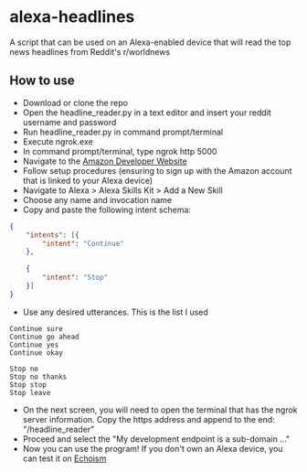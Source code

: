 # alexa-headlines
A script that can be used on an Alexa-enabled device that will read the top news headlines from Reddit's r/worldnews

## How to use
* Download or clone the repo
* Open the headline_reader.py in a text editor and insert your reddit username and password
* Run headline_reader.py in command prompt/terminal
* Execute ngrok.exe
* In command prompt/terminal, type ngrok http 5000
* Navigate to the [Amazon Developer Website](https://goo.gl/hl4kwD)
* Follow setup procedures (ensuring to sign up with the Amazon account that is linked to your Alexa device)
* Navigate to Alexa > Alexa Skills Kit > Add a New Skill
* Choose any name and invocation name
* Copy and paste the following intent schema:

```json
{
    "intents": [{
        "intent": "Continue"
    },
                
    {
        "intent": "Stop"
    }]
}
```
* Use any desired utterances. This is the list I used
```
Continue sure
Continue go ahead
Continue yes
Continue okay

Stop no
Stop no thanks
Stop stop
Stop leave
```
* On the next screen, you will need to open the terminal that has the ngrok server information. Copy the https address and append to the end: "/headline_reader"
* Proceed and select the "My development endpoint is a sub-domain ..."
* Now you can use the program! If you don't own an Alexa device, you can test it on [Echoism](https://goo.gl/qePSpx)
